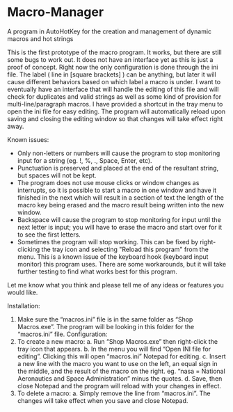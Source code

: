 # Macro-Manager
A program in AutoHotKey for the creation and management of dynamic macros and hot strings


This is the first prototype of the macro program. It works, but there are still some bugs to work out. It does not have an interface yet as this is just a proof of concept.
Right now the only configuration is done through the ini file. The label ( line in [square brackets] ) can be anything, but later it will cause different behaviors based on which label a macro is under. I want to eventually have an interface that will handle the editing of this file and will check for duplicates and valid strings as well as some kind of provision for multi-line/paragraph macros.
I have provided a shortcut in the tray menu to open the ini file for easy editing. The program will automatically reload upon saving and closing the editing window so that changes will take effect right away.

Known issues:
- Only non-letters or numbers will cause the program to stop monitoring input for a string
  (eg. !, %, ., Space, Enter, etc).
- Punctuation is preserved and placed at the end of the resultant string, but spaces will not be kept.
- The program does not use mouse clicks or window changes as interrupts, so it is possible to start a macro in one window and have it finished in the next which will result in a section of text the length of the macro key being erased and the macro result being written into the new window.
- Backspace will cause the program to stop monitoring for input until the next letter is input; you will have to erase the macro and start over for it to see the first letters.
- Sometimes the program will stop working. This can be fixed by right-clicking the tray icon and selecting "Reload this program" from the menu. This is a known issue of the keyboard hook (keyboard input monitor) this program uses. There are some workarounds, but it will take further testing to find what works best for this program.

Let me know what you think and please tell me of any ideas or features you would like.

Installation:
1. Make sure the “macros.ini” file is in the same folder as “Shop Macros.exe”. The program will be looking in this folder for the “macros.ini” file.
Configuration:
1. To create a new macro:
    a. Run “Shop Macros.exe” then right-click the tray icon that appears.
    b. In the menu you will find “Open INI file for editing”. Clicking this will open “macros.ini” Notepad for editing.
    c. Insert a new line with the macro you want to use on the left, an equal sign in the middle, and the result of the macro on the right.
eg. “nasa = National Aeronautics and Space Administration” minus the quotes.
    d. Save, then close Notepad and the program will reload with your changes in effect.
2. To delete a macro:
    a. Simply remove the line from “macros.ini”. The changes will take effect when you save and close Notepad.
